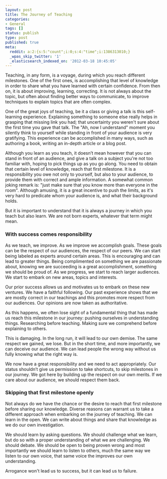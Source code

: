 ```yaml
---
layout: post
title: The Journey of Teaching
categories:
- General
tags: []
status: publish
type: post
published: true
meta:
  reddit: a:2:{s:5:"count";i:0;s:4:"time";i:1386313010;}
  _wpas_skip_twitter: '1'
  _elasticsearch_indexed_on: '2012-03-18 10:45:05'
---
```

Teaching, in any form, is a voyage, during which you reach different milestones. One of the first ones, is accomplishing that level of knowledge in order to share what you have learned with certain confidence. From then on, it is about improving, learning, correcting. It is not always about the topic, but often about finding better ways to communicate, to improve techniques to explain topics that are often complex.

One of the great joys of teaching, be it a class or giving a talk is this self-learning experience. Explaining something to someone else really helps in grasping that missing link you had; that uncertainty you weren't sure about the first time you gave that talk. The "Ah, now I understand" moment you silently think to yourself while standing in front of your audience is very gratifying. This experience can be accomplished in many ways, such as authoring a book, writing an in-depth article or a blog post.

Although you learn as you teach, it doesn’t mean however that you can stand in front of an audience, and give a talk on a subject you're not too familiar with, hoping to pick things up as you go along. You need to obtain that certain level of knowledge, reach that first milestone. It is a responsibility you owe not only to yourself, but also to your audience, to provide them with correct and ample information. A somewhat common joking remark is: "just make sure that you know more than everyone in the room". Although amusing, it is a great incentive to push the limits, as it's very hard to predicate whom your audience is, and what their background holds.

But it is important to understand that it is always a journey in which you teach but also learn. We are not born experts, whatever that term might mean.
<h3>With success comes responsibility</h3>
As we teach, we improve. As we improve we accomplish goals. These goals can be the respect of our audiences, the respect of our peers. We can start being labeled as experts around certain areas. This is encouraging and can lead to greater things. Being complimented on something we are passionate about, knowing we are succeeding is a great accomplishment, something we should be proud of. As we progress, we start to reach larger audiences. We start to embark on new areas, topics and interests.

Our prior success allows us and motivates us to embark on these new ventures. We have a faithful following. Our past experience shows that we are mostly correct in our teachings and this promotes more respect from our audiences. Our opinions are now taken as authoritative.

As this happens, we often lose sight of a fundamental thing that has made us reach this milestone in our journey: pushing ourselves in understanding things. Researching before teaching. Making sure we comprehend before explaining to others.

This is damaging. In the long run, it will lead to our own demise. The same respect we gained, we lose. But in the short time, and more importantly, we can deceive our audience. We can lead people the wrong way without us fully knowing what the right way is.

We now have a great responsibility and we need to act appropriately. Our status shouldn’t give us permission to take shortcuts, to skip milestones in our journey. We got here by building up the respect on our own merits. If we care about our audience, we should respect them back.
<h3>Skipping that first milestone openly</h3>
Not always do we have the chance or the desire to reach that first milestone before sharing our knowledge. Diverse reasons can warrant us to take a different approach when embarking on the journey of teaching. We can learn in the open. We can write about things and share that knowledge as we do our own investigation.

We should learn by asking questions. We should challenge what we learn, but do so with a proper understanding of what we are challenging. We should debate. We should be open to being proven wrong and most importantly we should learn to listen to others, much the same way we listen to our own voice, that same voice the improves our own understanding.

Arrogance won't lead us to success, but it can lead us to failure.
